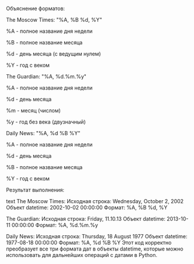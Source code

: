 Объяснение форматов:

The Moscow Times: "%A, %B %d, %Y"

%A - полное название дня недели

%B - полное название месяца

%d - день месяца (с ведущим нулем)

%Y - год с веком

The Guardian: "%A, %d.%m.%y"

%A - полное название дня недели

%d - день месяца

%m - месяц (числом)

%y - год без века (двузначный)

Daily News: "%A, %d %B %Y"

%A - полное название дня недели

%d - день месяца

%B - полное название месяца

%Y - год с веком

Результат выполнения:

text
The Moscow Times:
Исходная строка: Wednesday, October 2, 2002
Объект datetime: 2002-10-02 00:00:00
Формат: %A, %B %d, %Y

The Guardian:
Исходная строка: Friday, 11.10.13
Объект datetime: 2013-10-11 00:00:00
Формат: %A, %d.%m.%y

Daily News:
Исходная строка: Thursday, 18 August 1977
Объект datetime: 1977-08-18 00:00:00
Формат: %A, %d %B %Y
Этот код корректно преобразует все три формата дат в объекты datetime, которые можно использовать для дальнейших операций с датами в Python.
